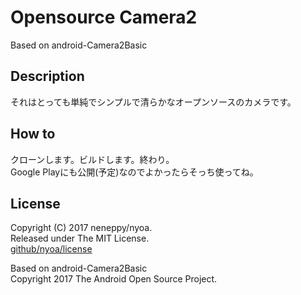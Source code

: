 # Opensource Camera2
Based on android-Camera2Basic

## Description
それはとっても単純でシンプルで清らかなオープンソースのカメラです。

## How to
クローンします。ビルドします。終わり。  
Google Playにも公開(予定)なのでよかったらそっち使ってね。

## License
Copyright (C) 2017 neneppy/nyoa.  
Released under The MIT License.  
[github/nyoa/license](https://github.com/nyoa/license)  

Based on android-Camera2Basic  
Copyright 2017 The Android Open Source Project.

